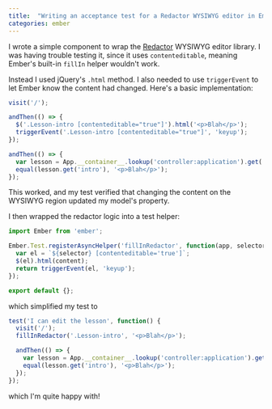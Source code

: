 ```yaml
---
title:  "Writing an acceptance test for a Redactor WYSIWYG editor in Ember"
categories: ember
---
```


I wrote a simple component to wrap the [Redactor](imperavi.com/redactor/) WYSIWYG editor library. I was having trouble testing it, since it uses `contenteditable`, meaning Ember's built-in `fillIn` helper wouldn't work.

Instead I used jQuery's `.html` method. I also needed to use `triggerEvent` to let Ember know the content had changed. Here's a basic implementation:

```js
visit('/');

andThen(() => {
  $('.Lesson-intro [contenteditable="true"]').html('<p>Blah</p>');
  triggerEvent('.Lesson-intro [contenteditable="true"]', 'keyup');
});

andThen(() => {
  var lesson = App.__container__.lookup('controller:application').get('attrs.lesson');
  equal(lesson.get('intro'), '<p>Blah</p>');
});
```

This worked, and my test verified that changing the content on the WYSIWYG region updated my model's property.

I then wrapped the redactor logic into a test helper:

```js
import Ember from 'ember';

Ember.Test.registerAsyncHelper('fillInRedactor', function(app, selector, content) {
  var el = `${selector} [contenteditable='true']`;
  $(el).html(content);
  return triggerEvent(el, 'keyup');
});

export default {};
```

which simplified my test to

```js
test('I can edit the lesson', function() {
  visit('/');
  fillInRedactor('.Lesson-intro', '<p>Blah</p>');

  andThen(() => {
    var lesson = App.__container__.lookup('controller:application').get('attrs.lesson');
    equal(lesson.get('intro'), '<p>Blah</p>');
  });
});
```

which I'm quite happy with!
